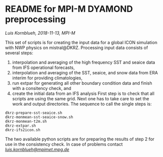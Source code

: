 # README for MPI-M DYAMOND preprocessing

*Luis Kornblueh, 2018-11-13, MPI-M*

This set of scripts is for creating the input data for a global ICON simulation with NWP physics on mistral@DKRZ.
Processing input data consists of several steps:
1. interpolation and averaging of the high frequency SST and seaice data from IFS operational forecasts,
2. interpolation and averaging of the SST, seaice, and snow data from ERA interim for providing climatologies,
3.  run extpar for generating all other boundary condition data and finish with a consitency check, and
4.  create the initial data from an IFS analysis
First step is to check that all scripts are using the same grid. Next one has to take care to set the work and output directories. 
The sequence to call the single steps is:
```
dkrz-prepare-sst-seaice.sh
dkrz-monmean-sst-seaice-snow.sh
dkrz-monmean-t2m.sh
dkrz-extpar.sh
dkrz-ifs2icon.sh
```
The two available python scripts are for preparing the results of step 2 for use in the consistency check.
In case of problems contact *luis.kornblueh@mpimet.mpg.de*
